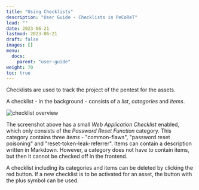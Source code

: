 ```yaml
---
title: "Using Checklists"
description: "User Guide - Checklists in PeCoReT"
lead: ""
date: 2023-06-21
lastmod: 2023-06-21
draft: false
images: []
menu:
  docs:
    parent: "user-guide"
weight: 70
toc: true
---
```



Checklists are used to track the project of the pentest for the assets.

A checklist - in the background - consists of a *list*, *categories* and *items*.

![checklist overview](/attachments/docs/checklist-overview.png)

The screenshot above has a small *Web Application Checklist* enabled, which only consists of the *Password Reset
Function* category.
This category contains three *items* - "common-flaws", "password reset poisoning" and "reset-token-leak-referrer".
Items can contain a description written in Markdown.
However, a category does not have to contain items, but then it cannot be checked off in the frontend.

A checklist including its categories and items can be deleted by clicking the red button.
If a new checklist is to be activated for an asset, the button with the plus symbol can be used.
